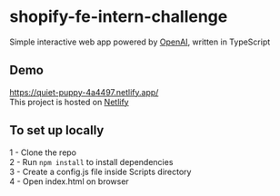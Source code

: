# shopify-fe-intern-challenge
Simple interactive web app powered by [OpenAI](https://openai.com/api/), written in TypeScript  

## Demo
https://quiet-puppy-4a4497.netlify.app/  
This project is hosted on [Netlify](https://www.netlify.com/)

## To set up locally
1 - Clone the repo  
2 - Run `npm install` to install dependencies  
3 - Create a config.js file inside Scripts directory  
4 - Open index.html on browser  
